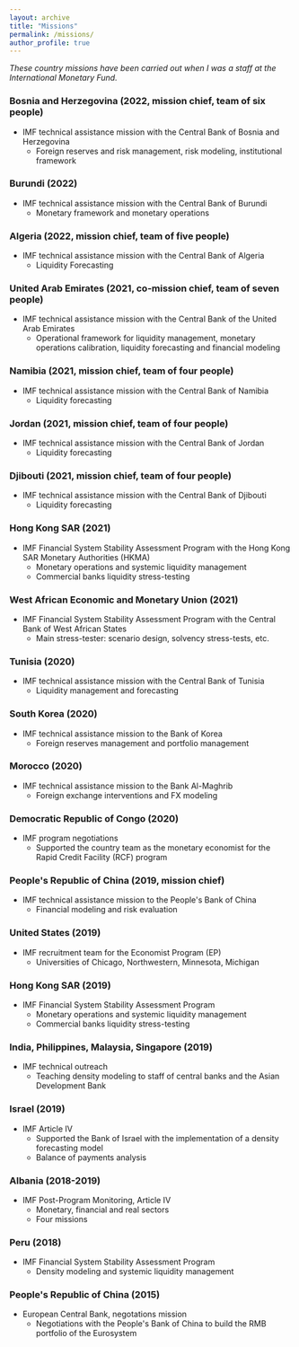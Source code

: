 ```yaml
---
layout: archive
title: "Missions"
permalink: /missions/
author_profile: true
---
```



_These country missions have been carried out when I was a staff at the International Monetary Fund._

### Bosnia and Herzegovina (2022, mission chief, team of six people)
* IMF technical assistance mission with the Central Bank of Bosnia and
  Herzegovina
  * Foreign reserves and risk management, risk modeling, institutional framework

### Burundi (2022)
* IMF technical assistance mission with the Central Bank of Burundi
  * Monetary framework and monetary operations

### Algeria (2022, mission chief, team of five people)
* IMF technical assistance mission with the Central Bank of Algeria
  * Liquidity Forecasting

### United Arab Emirates (2021, co-mission chief, team of seven people)
* IMF technical assistance mission with the Central Bank of the United Arab Emirates
  * Operational framework for liquidity management, monetary operations
    calibration, liquidity forecasting and financial modeling

### Namibia (2021, mission chief, team of four people)
* IMF technical assistance mission with the Central Bank of Namibia
  * Liquidity forecasting

### Jordan (2021, mission chief, team of four people)
* IMF technical assistance mission with the Central Bank of Jordan
  * Liquidity forecasting

### Djibouti (2021, mission chief, team of four people)
* IMF technical assistance mission with the Central Bank of Djibouti
  * Liquidity forecasting
  
### Hong Kong SAR (2021)
* IMF Financial System Stability Assessment Program with the Hong Kong SAR
  Monetary Authorities (HKMA)
  * Monetary operations and systemic liquidity management
  * Commercial banks liquidity stress-testing

### West African Economic and Monetary Union (2021)
* IMF Financial System Stability Assessment Program with the Central Bank of West African States
  * Main stress-tester: scenario design, solvency stress-tests, etc.

### Tunisia (2020)
* IMF technical assistance mission with the Central Bank of Tunisia
  * Liquidity management and forecasting

### South Korea (2020)
* IMF technical assistance mission to the Bank of Korea
  * Foreign reserves management and portfolio management

### Morocco (2020)
* IMF technical assistance mission to the Bank Al-Maghrib 
  * Foreign exchange interventions and FX modeling

### Democratic Republic of Congo (2020)
* IMF program negotiations 
  * Supported the country team as the monetary economist for the Rapid Credit
    Facility (RCF) program

### People's Republic of China (2019, mission chief)
* IMF technical assistance mission to the People's Bank of China 
  * Financial modeling and risk evaluation

### United States (2019)
* IMF recruitment team for the Economist Program (EP) 
  * Universities of Chicago, Northwestern, Minnesota, Michigan

### Hong Kong SAR (2019)
* IMF Financial System Stability Assessment Program 
  * Monetary operations and systemic liquidity management
  * Commercial banks liquidity stress-testing

### India, Philippines, Malaysia, Singapore (2019)
* IMF technical outreach
  * Teaching density modeling to staff of central banks and the Asian Development Bank

### Israel (2019)
* IMF Article IV 
  * Supported the Bank of Israel with the implementation of a density
    forecasting model
  * Balance of payments analysis

### Albania (2018-2019)
* IMF Post-Program Monitoring, Article IV
  * Monetary, financial and real sectors
  * Four missions

### Peru (2018)
* IMF Financial System Stability Assessment Program
  * Density modeling and systemic liquidity management

### People's Republic of China (2015)
* European Central Bank, negotations mission
  * Negotiations with the People's Bank of China to build the RMB portfolio of
    the Eurosystem
    
